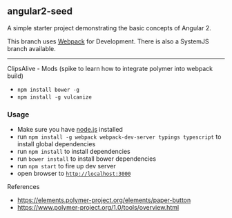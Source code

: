 ## angular2-seed

A simple starter project demonstrating the basic concepts of Angular 2.

This branch uses [Webpack](https://webpack.github.io/) for Development. There is also a SystemJS branch available.

---
ClipsAlive - Mods (spike to learn how to integrate polymer into webpack build)

- `npm install bower -g`
- `npm install -g vulcanize`


### Usage

- Make sure you have [node.js](https://nodejs.org/) installed
- run `npm install -g webpack webpack-dev-server typings typescript` to install global dependencies
- run `npm install` to install dependencies
- run `bower install` to install bower dependencies
- run `npm start` to fire up dev server
- open browser to [`http://localhost:3000`](http://localhost:3000)


References

- https://elements.polymer-project.org/elements/paper-button
- https://www.polymer-project.org/1.0/tools/overview.html


 